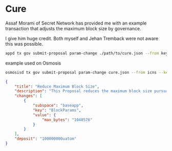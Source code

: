 # Cure

Assaf Morami of Secret Network has provided me with an example transaction that adjusts the maximum block size by governance.  

I give him huge credit.  Both myself and Jehan Tremback were not aware this was possible. 


```bash
appd tx gov submit-proposal param-change ./path/to/cure.json --from key -y -b block
```

example used on Osmosis

```bash
osmosisd tx gov submit-proposal param-change cure.json --from icns --keyring-backend file --fees 2000uosmo
```



```json
{
    "title": "Reduce Maximum Block Size",
    "description": "This Proposal reduces the maximum block size pursuant to: https://github.com/cometbft/cometbft/security/advisories/GHSA-hq58-p9mv-338c",
    "changes": [
        {
            "subspace": "baseapp",
            "key": "BlockParams",
            "value": {
                "max_bytes": "1048576"
            }
        }
    ],
    "deposit": "100000000uatom"
}
```
